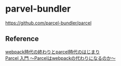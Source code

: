# parvel-bundler
https://github.com/parcel-bundler/parcel

## Reference
[webpack時代の終わりとparcel時代のはじまり](https://qiita.com/bitrinjani/items/b08876e0a2618745f54a)  
[Parcel 入門 ～Parcelはwebpackの代わりになるのか～](https://qiita.com/soarflat/items/3e43368b2d767c730781)
